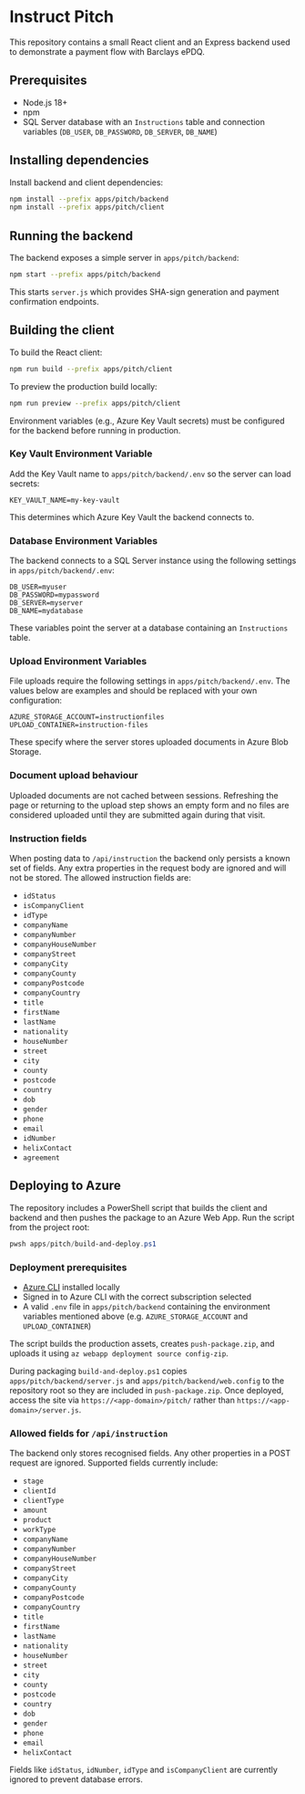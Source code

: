# Instruct Pitch

This repository contains a small React client and an Express backend used to demonstrate a payment flow with Barclays ePDQ.

## Prerequisites
- Node.js 18+
- npm
- SQL Server database with an `Instructions` table and connection variables (`DB_USER`, `DB_PASSWORD`, `DB_SERVER`, `DB_NAME`)

## Installing dependencies
Install backend and client dependencies:

```bash
npm install --prefix apps/pitch/backend
npm install --prefix apps/pitch/client
```

## Running the backend
The backend exposes a simple server in `apps/pitch/backend`:

```bash
npm start --prefix apps/pitch/backend
```

This starts `server.js` which provides SHA-sign generation and payment confirmation endpoints.

## Building the client
To build the React client:

```bash
npm run build --prefix apps/pitch/client
```

To preview the production build locally:

```bash
npm run preview --prefix apps/pitch/client
```

Environment variables (e.g., Azure Key Vault secrets) must be configured for the backend before running in production.

### Key Vault Environment Variable

Add the Key Vault name to `apps/pitch/backend/.env` so the server can load secrets:

```
KEY_VAULT_NAME=my-key-vault
```

This determines which Azure Key Vault the backend connects to.

### Database Environment Variables

The backend connects to a SQL Server instance using the following settings in `apps/pitch/backend/.env`:

```
DB_USER=myuser
DB_PASSWORD=mypassword
DB_SERVER=myserver
DB_NAME=mydatabase
```

These variables point the server at a database containing an `Instructions` table.


### Upload Environment Variables

File uploads require the following settings in `apps/pitch/backend/.env`. The
values below are examples and should be replaced with your own configuration:
```
AZURE_STORAGE_ACCOUNT=instructionfiles
UPLOAD_CONTAINER=instruction-files
```

These specify where the server stores uploaded documents in Azure Blob Storage.

### Document upload behaviour

Uploaded documents are not cached between sessions. Refreshing the page or returning to the upload step shows an empty form and no files are considered uploaded until they are submitted again during that visit.

### Instruction fields

When posting data to `/api/instruction` the backend only persists a known set of
fields. Any extra properties in the request body are ignored and will not be
stored. The allowed instruction fields are:

- `idStatus`
- `isCompanyClient`
- `idType`
- `companyName`
- `companyNumber`
- `companyHouseNumber`
- `companyStreet`
- `companyCity`
- `companyCounty`
- `companyPostcode`
- `companyCountry`
- `title`
- `firstName`
- `lastName`
- `nationality`
- `houseNumber`
- `street`
- `city`
- `county`
- `postcode`
- `country`
- `dob`
- `gender`
- `phone`
- `email`
- `idNumber`
- `helixContact`
- `agreement`


## Deploying to Azure

The repository includes a PowerShell script that builds the client and backend
and then pushes the package to an Azure Web App. Run the script from the project
root:

```powershell
pwsh apps/pitch/build-and-deploy.ps1
```

### Deployment prerequisites

- [Azure CLI](https://learn.microsoft.com/cli/azure/install-azure-cli) installed
  locally
- Signed in to Azure CLI with the correct subscription selected
- A valid `.env` file in `apps/pitch/backend` containing the environment
  variables mentioned above (e.g. `AZURE_STORAGE_ACCOUNT` and
  `UPLOAD_CONTAINER`)

The script builds the production assets, creates `push-package.zip`, and uploads
it using `az webapp deployment source config-zip`.

During packaging `build-and-deploy.ps1` copies `apps/pitch/backend/server.js` and
`apps/pitch/backend/web.config` to the repository root so they are included in
`push-package.zip`. Once deployed, access the site via
`https://<app-domain>/pitch/` rather than `https://<app-domain>/server.js`.

### Allowed fields for `/api/instruction`

The backend only stores recognised fields. Any other properties in a POST request
are ignored. Supported fields currently include:

- `stage`
- `clientId`
- `clientType`
- `amount`
- `product`
- `workType`
- `companyName`
- `companyNumber`
- `companyHouseNumber`
- `companyStreet`
- `companyCity`
- `companyCounty`
- `companyPostcode`
- `companyCountry`
- `title`
- `firstName`
- `lastName`
- `nationality`
- `houseNumber`
- `street`
- `city`
- `county`
- `postcode`
- `country`
- `dob`
- `gender`
- `phone`
- `email`
- `helixContact`

Fields like `idStatus`, `idNumber`, `idType` and `isCompanyClient` are currently
ignored to prevent database errors.